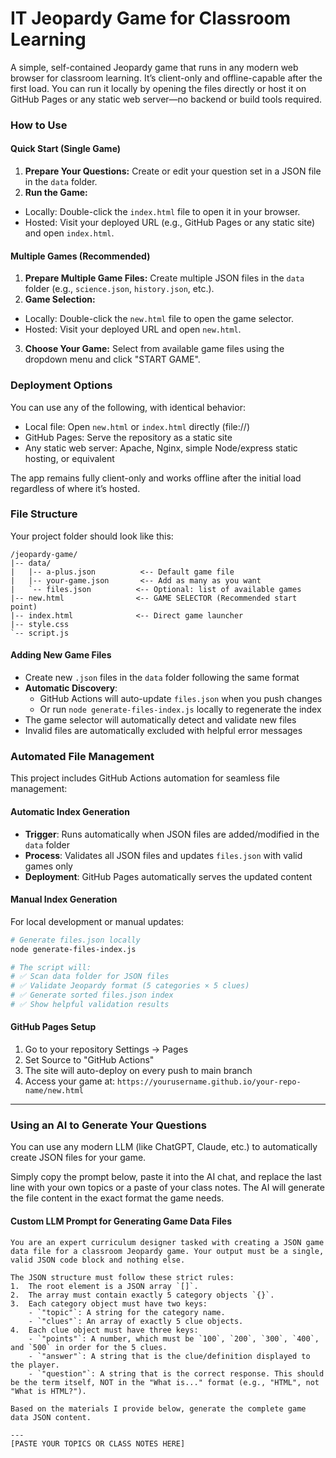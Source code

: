 # IT Jeopardy Game for Classroom Learning

A simple, self-contained Jeopardy game that runs in any modern web browser for classroom learning. It’s client-only and offline-capable after the first load. You can run it locally by opening the files directly or host it on GitHub Pages or any static web server—no backend or build tools required.

### How to Use

#### Quick Start (Single Game)

1.  **Prepare Your Questions:** Create or edit your question set in a JSON file in the `data` folder.
2.  **Run the Game:**

- Locally: Double-click the `index.html` file to open it in your browser.
- Hosted: Visit your deployed URL (e.g., GitHub Pages or any static site) and open `index.html`.

#### Multiple Games (Recommended)

1.  **Prepare Multiple Game Files:** Create multiple JSON files in the `data` folder (e.g., `science.json`, `history.json`, etc.).
2.  **Game Selection:**

- Locally: Double-click the `new.html` file to open the game selector.
- Hosted: Visit your deployed URL and open `new.html`.

3.  **Choose Your Game:** Select from available game files using the dropdown menu and click "START GAME".

### Deployment Options

You can use any of the following, with identical behavior:

- Local file: Open `new.html` or `index.html` directly (file://)
- GitHub Pages: Serve the repository as a static site
- Any static web server: Apache, Nginx, simple Node/express static hosting, or equivalent

The app remains fully client-only and works offline after the initial load regardless of where it’s hosted.

### File Structure

Your project folder should look like this:

```
/jeopardy-game/
|-- data/
|   |-- a-plus.json          <-- Default game file
|   |-- your-game.json       <-- Add as many as you want
|   `-- files.json          <-- Optional: list of available games
|-- new.html                <-- GAME SELECTOR (Recommended start point)
|-- index.html              <-- Direct game launcher
|-- style.css
`-- script.js
```

#### Adding New Game Files

- Create new `.json` files in the `data` folder following the same format
- **Automatic Discovery**:
  - GitHub Actions will auto-update `files.json` when you push changes
  - Or run `node generate-files-index.js` locally to regenerate the index
- The game selector will automatically detect and validate new files
- Invalid files are automatically excluded with helpful error messages

### Automated File Management

This project includes GitHub Actions automation for seamless file management:

#### Automatic Index Generation

- **Trigger**: Runs automatically when JSON files are added/modified in the `data` folder
- **Process**: Validates all JSON files and updates `files.json` with valid games only
- **Deployment**: GitHub Pages automatically serves the updated content

#### Manual Index Generation

For local development or manual updates:

```bash
# Generate files.json locally
node generate-files-index.js

# The script will:
# ✅ Scan data folder for JSON files
# ✅ Validate Jeopardy format (5 categories × 5 clues)
# ✅ Generate sorted files.json index
# ✅ Show helpful validation results
```

#### GitHub Pages Setup

1. Go to your repository Settings → Pages
2. Set Source to "GitHub Actions"
3. The site will auto-deploy on every push to main branch
4. Access your game at: `https://yourusername.github.io/your-repo-name/new.html`

---

### Using an AI to Generate Your Questions

You can use any modern LLM (like ChatGPT, Claude, etc.) to automatically create JSON files for your game.

Simply copy the prompt below, paste it into the AI chat, and replace the last line with your own topics or a paste of your class notes. The AI will generate the file content in the exact format the game needs.

#### Custom LLM Prompt for Generating Game Data Files

```
You are an expert curriculum designer tasked with creating a JSON game data file for a classroom Jeopardy game. Your output must be a single, valid JSON code block and nothing else.

The JSON structure must follow these strict rules:
1.  The root element is a JSON array `[]`.
2.  The array must contain exactly 5 category objects `{}`.
3.  Each category object must have two keys:
    - `"topic"`: A string for the category name.
    - `"clues"`: An array of exactly 5 clue objects.
4.  Each clue object must have three keys:
    - `"points"`: A number, which must be `100`, `200`, `300`, `400`, and `500` in order for the 5 clues.
    - `"answer"`: A string that is the clue/definition displayed to the player.
    - `"question"`: A string that is the correct response. This should be the term itself, NOT in the "What is..." format (e.g., "HTML", not "What is HTML?").

Based on the materials I provide below, generate the complete game data JSON content.

---
[PASTE YOUR TOPICS OR CLASS NOTES HERE]
```

